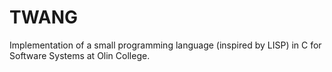 # TWANG
Implementation of a small programming language (inspired by LISP) in C for Software Systems at Olin College.

